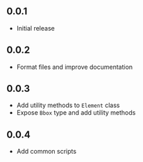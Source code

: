## 0.0.1

* Initial release

## 0.0.2

* Format files and improve documentation

## 0.0.3

* Add utility methods to `Element` class
* Expose `Bbox` type and add utility methods

## 0.0.4

* Add common scripts
